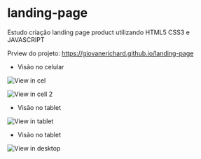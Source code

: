 # landing-page
Estudo criação landing page product utilizando HTML5 CSS3 e JAVASCRIPT

Prview do projeto:
https://giovanerichard.github.io/landing-page

- Visão no celular 

![View in cel](https://user-images.githubusercontent.com/31860176/195689336-cf668e04-047c-4c68-a032-943e6508f6d3.png)

![View in cell 2](https://user-images.githubusercontent.com/31860176/195690892-355796ac-64fd-4818-9f9a-afd84df5ad72.png)


- Visão no tablet


![View in tablet](https://user-images.githubusercontent.com/31860176/195690714-960b04f6-d6e2-4d9b-8958-fbfe60ce98f7.png)


- Visão no tablet



![View in desktop](https://user-images.githubusercontent.com/31860176/195690835-daa08265-a399-4df0-a2cf-a68337783826.png)
